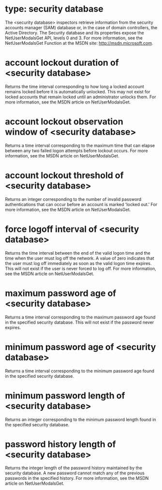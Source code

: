 # type: security database

The &lt;security database&gt; inspectors retrieve information from the security accounts manager (SAM) database or, in the case of domain controllers, the Active Directory. The Security database and its properties expose the NetUserModalsGet API, levels 0 and 3. For more information, see the NetUserModalsGet Function at the MSDN site: http://msdn.microsoft.com.

# account lockout duration of &lt;security database&gt;

Returns the time interval corresponding to how long a locked account remains locked before it is automatically unlocked. This may not exist for locked accounts that remain locked until an administrator unlocks them. For more information, see the MSDN article on NetUserModalsGet.

# account lockout observation window of &lt;security database&gt;

Returns a time interval corresponding to the maximum time that can elapse between any two failed logon attempts before lockout occurs. For more information, see the MSDN article on NetUserModalsGet.

# account lockout threshold of &lt;security database&gt;

Returns an integer corresponding to the number of invalid password authentications that can occur before an account is marked &#39;locked out.&#39; For more information, see the MSDN article on NetUserModalsGet.

# force logoff interval of &lt;security database&gt;

Returns the time interval between the end of the valid logon time and the time when the user must log off the network. A value of zero indicates that the user must log off immediately as soon as the valid logon time expires. This will not exist if the user is never forced to log off. For more information, see the MSDN article on NetUserModalsGet.

# maximum password age of &lt;security database&gt;

Returns a time interval corresponding to the maximum password age found in the specified security database. This will not exist if the password never expires.

# minimum password age of &lt;security database&gt;

Returns a time interval corresponding to the minimum password age found in the specified security database.

# minimum password length of &lt;security database&gt;

Returns an integer corresponding to the minimum password length found in the specified security database.

# password history length of &lt;security database&gt;

Returns the integer length of the password history maintained by the security database. A new password cannot match any of the previous passwords in the specified history. For more information, see the MSDN article on NetUserModalsGet.
